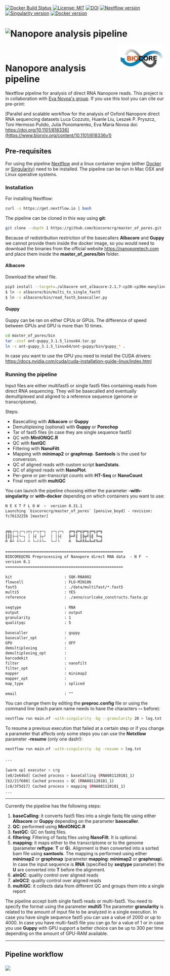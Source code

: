 [![Docker Build Status](https://img.shields.io/docker/automated/biocorecrg/nanopore.svg)](https://cloud.docker.com/u/biocorecrg/repository/docker/biocorecrg/nanopore/builds)
[![License: MIT](https://img.shields.io/badge/License-MIT-yellow.svg)](https://opensource.org/licenses/MIT)
[![DOI](https://zenodo.org/badge/179323639.svg)](https://zenodo.org/badge/latestdoi/179323639)
[![Nextflow version](https://img.shields.io/badge/Nextflow-19.10.0-brightgreen)](https://www.nextflow.io/)
[![Singularity version](https://img.shields.io/badge/Singularity-v2.6.1-green.svg)](https://www.sylabs.io/)
[![Docker version](https://img.shields.io/badge/Docker-v19.03-blue)](https://www.docker.com/)


# ![Nanopore analysis pipeline](https://github.com/biocorecrg/nanopore_analysis/blob/master/docs/logo_master.jpg) 

<img align="right" href="https://biocore.crg.eu/" src="https://github.com/CRG-CNAG/BioCoreMiscOpen/blob/master/logo/biocore-logo_small.png" />

<br/>


# Nanopore analysis pipeline
Nextflow pipeline for analysis of direct RNA Nanopore reads. This project is in collaboration with [Eva Novoa's group](https://www.crg.eu/en/programmes-groups/novoa-lab). If you use this tool you can cite our pre-print:

[Parallel and scalable workflow for the analysis of Oxford Nanopore direct RNA sequencing datasets
Luca Cozzuto, Huanle Liu, Leszek P. Pryszcz, Toni Hermoso Pulido, Julia Ponomarenko, Eva Maria Novoa
doi: https://doi.org/10.1101/818336](https://www.biorxiv.org/content/10.1101/818336v1)


## Pre-requisites
For using the pipeline [Nextflow](https://www.nextflow.io/) and a linux container engine (either [Docker](https://www.docker.com/) or [Singularity](https://sylabs.io/guides/3.1/user-guide/cli/singularity_apps.html)) need to be installed. 
The pipeline can be run in Mac OSX and Linux operative systems.  

### Installation
For installing Nextflow:

```bash
curl -s https://get.nextflow.io | bash
```

The pipeline can be cloned in this way using **git**:

```bash
git clone --depth 1 https://github.com/biocorecrg/master_of_pores.git
```

Because of redistribution restriction of the basecallers **Albacore** and **Guppy** we cannot provide them inside the docker image, so you would need to download the binaries from the official website https://nanoporetech.com and place them inside the **master_of_pores/bin** folder.

#### Albacore
Download the wheel file.

```bash
pip3 install --target=./albacore ont_albacore-2.1.7-cp36-cp36m-manylinux1_x86_64.whl
$ ln -s albacore/bin/multi_to_single_fast5 
$ ln -s albacore/bin/read_fast5_basecaller.py
```
#### Guppy
Guppy can be ran on either CPUs or GPUs. The difference of speed between GPUs and GPU is more than 10 times.

```bash
cd master_of_pores/bin
tar -zvxf ont-guppy_3.1.5_linux64.tar.gz
ln -s ont-guppy_3.1.5_linux64/ont-guppy/bin/guppy_* .
````
In case you want to use the GPU you need to install the CUDA drivers:
https://docs.nvidia.com/cuda/cuda-installation-guide-linux/index.html 

### Running the pipeline

Input files are either multifast5 or single fast5 files containing reads from direct RNA sequencing. 
They will be basecalled and eventually demultiplexed and aligned to a reference sequence (genome or transcriptome).

Steps:
  - Basecalling with **Albacore** or **Guppy**
  - Demultiplexing (optional) with **Guppy** or **Porechop** 
  - Tar of fast5 files (in case they are single sequence fast5)
  - QC with **MinIONQC.R**
  - QC with **fastQC**
  - Filtering with **NanoFilt**.
  - Mapping with **minimap2** or **graphmap**. **Samtools** is the used for conversion.
  - QC of aligned reads with custom script **bam2stats**.
  - QC of aligned reads with **NanoPlot**.
  - Per-gene or per-transcript counts with **HT-Seq** or **NanoCount**
  - Final report with **multiQC**
  

You can launch the pipeline choosing either the parameter **-with-singularity** or **with-docker** depending on which containers you want to use:

```nextflow run main.nf -with-docker
N E X T F L O W  ~  version 0.31.1
Launching `biocorecrg/master_of_pores` [pensive_boyd] - revision: fc7613225b [master]


╔╦╗┌─┐┌─┐┌┬┐┌─┐┬─┐  ┌─┐┌─┐  ╔═╗╔═╗╦═╗╔═╗╔═╗
║║║├─┤└─┐ │ ├┤ ├┬┘  │ │├┤   ╠═╝║ ║╠╦╝║╣ ╚═╗
╩ ╩┴ ┴└─┘ ┴ └─┘┴└─  └─┘└    ╩  ╚═╝╩╚═╚═╝╚═╝
                                                                                       
====================================================
BIOCORE@CRG Preprocessing of Nanopore direct RNA data  - N F  ~  version 0.1
====================================================

kit                       : SQK-RNA002
flowcell                  : FLO-MIN106
fast5                     : ./data/multifast/*.fast5
multi5                    : YES
reference                 : ./anno/curlcake_constructs.fasta.gz

seqtype                   : RNA
output                    : output
granularity               : 1
qualityqc                 : 5

basecaller                : guppy
basecaller_opt            : 
GPU                       : OFF
demultiplexing            :  
demultiplexing_opt        :  
barcodekit                : 
filter                    : nanofilt
filter_opt                : 
mapper                    : minimap2
mapper_opt                : 
map_type                  : spliced

email                     : ""
```

You can change them by editing the **preproc.config** file or using the command line (each param name needs to have the characters **--** before): 

```bash
nextflow run main.nf -with-singularity -bg --granularity 20 > log.txt
```

To resume a previous execution that failed at a certain step or if you change a parameter that affects only some steps you can use the **Netxtlow** parameter **-resume** (only one dash!):


```bash
nextflow run main.nf -with-singularity -bg -resume > log.txt

...

[warm up] executor > crg
[e8/2e64bd] Cached process > baseCalling (RNA081120181_1)
[b2/21f680] Cached process > QC (RNA081120181_1)
[c8/3f5d17] Cached process > mapping (RNA081120181_1)
...

```

-----------------------------------------------------


Currently the pipeline has the following steps:

1. **baseCalling**: it converts fast5 files into a single fastq file using either **Albacore** or **Guppy** depending on the parameter **basecaller**.
1. **QC**: performed using **MinIONQC.R**
1. **fastQC**: QC on fastq files.
1. **filtering**: Filtering of fastq files using **NanoFilt**. It is optional.
1. **mapping**: it maps either to the transcriptome or to the genome (parameter **reftype**: **T** or **G**). Alignment is then converted into a sorted bam file using **samtools**. The mapping is performed using either **minimap2** or **graphmap** (parameter **mapping**: **minimap2** or **graphmap**). In case the input sequence is **RNA** (specified by **seqtype** parameter) the **U** are converted into **T** before the alignment.
1. **alnQC**: quality control over aligned reads
1. **alnQC2**: quality control over aligned reads
1. **multiQC**: it collects data from different QC and groups them into a single report

The pipeline accept both single fast5 reads or multi-fast5. You need to specify the format using the parameter **multi5**
The parameter **granularity** is related to the amount of input file to be analyzed in a single execution. In case you have single sequence fast5 you can use a value of 2000 or up to 4000. In case you have multi-fast5 file you can go for a value of 1 or in case you use **Guppy** with GPU support a better choice can be up to 300 per time depending on the amount of GPU-RAM available. 

-----
## Pipeline workflow

<img align="middle" src="https://raw.githubusercontent.com/biocorecrg/master_of_pores/master/docs/dag_graph.png" />
